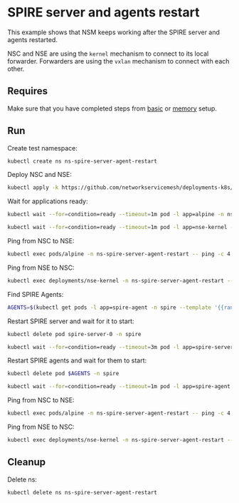 # SPIRE server and agents restart

This example shows that NSM keeps working after the SPIRE server and agents restarted.

NSC and NSE are using the `kernel` mechanism to connect to its local forwarder.
Forwarders are using the `vxlan` mechanism to connect with each other.

## Requires

Make sure that you have completed steps from [basic](../../basic) or [memory](../../memory) setup.

## Run

Create test namespace:
```bash
kubectl create ns ns-spire-server-agent-restart
```

Deploy NSC and NSE:
```bash
kubectl apply -k https://github.com/networkservicemesh/deployments-k8s/examples/heal/spire-server-agent-restart?ref=edc36f7aa146deb16c16f40ae8bc9045aea8bc03
```

Wait for applications ready:
```bash
kubectl wait --for=condition=ready --timeout=1m pod -l app=alpine -n ns-spire-server-agent-restart
```
```bash
kubectl wait --for=condition=ready --timeout=1m pod -l app=nse-kernel -n ns-spire-server-agent-restart
```

Ping from NSC to NSE:
```bash
kubectl exec pods/alpine -n ns-spire-server-agent-restart -- ping -c 4 172.16.1.100
```

Ping from NSE to NSC:
```bash
kubectl exec deployments/nse-kernel -n ns-spire-server-agent-restart -- ping -c 4 172.16.1.101
```

Find SPIRE Agents:
```bash
AGENTS=$(kubectl get pods -l app=spire-agent -n spire --template '{{range .items}}{{.metadata.name}}{{" "}}{{end}}')
```

Restart SPIRE server and wait for it to start:
```bash
kubectl delete pod spire-server-0 -n spire
```

```bash
kubectl wait --for=condition=ready --timeout=3m pod -l app=spire-server -n spire
```

Restart SPIRE agents and wait for them to start:
```bash
kubectl delete pod $AGENTS -n spire
```

```bash
kubectl wait --for=condition=ready --timeout=1m pod -l app=spire-agent -n spire
```

Ping from NSC to NSE:
```bash
kubectl exec pods/alpine -n ns-spire-server-agent-restart -- ping -c 4 172.16.1.100
```

Ping from NSE to NSC:
```bash
kubectl exec deployments/nse-kernel -n ns-spire-server-agent-restart -- ping -c 4 172.16.1.101
```

## Cleanup

Delete ns:
```bash
kubectl delete ns ns-spire-server-agent-restart
```
